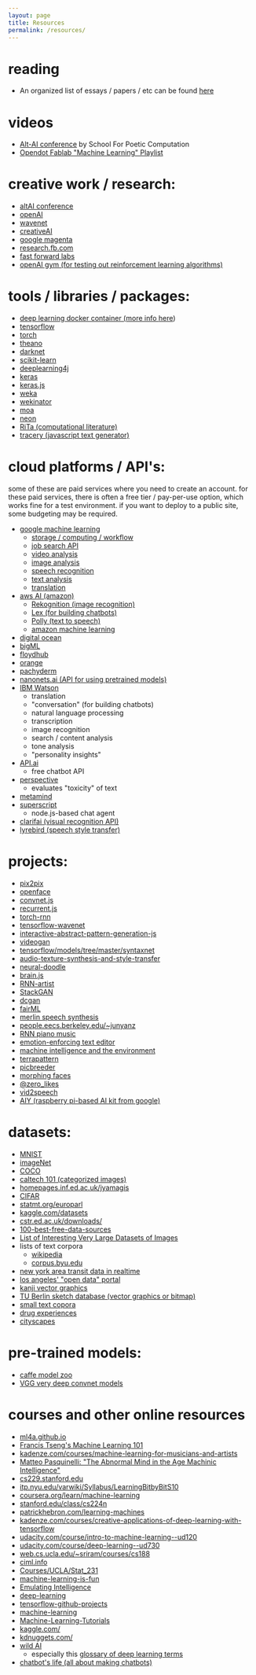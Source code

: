 ```yaml
---
layout: page
title: Resources
permalink: /resources/
---
```


# reading
* An organized list of essays / papers / etc can be found [here](/readings/README.md)

# videos
* [Alt-AI conference](http://genekogan.com/alt-AI/#watch) by School For Poetic Computation
* [Opendot Fablab "Machine Learning" Playlist](https://www.youtube.com/playlist?list=PLKM8s0R6CRiRHPq076cXCuitDkd_UGir9)

# creative work / research:
* <a href="http://genekogan.com/alt-AI/">altAI conference</a><br>
* <a href="https://openai.com/">openAI</a><br>
* <a href="https://deepmind.com/blog/wavenet-generative-model-raw-audio/">wavenet</a><br>
* <a href="http://www.creativeai.net/">creativeAI</a><br>
* <a href="https://magenta.tensorflow.org/welcome-to-magenta">google magenta</a><br>
* <a href="https://research.fb.com/">research.fb.com</a><br>
* <a href="http://www.fastforwardlabs.com/">fast forward labs</a><br>
* [openAI gym (for testing out reinforcement learning algorithms)](https://gym.openai.com/)

# tools / libraries / packages:
* <a href="https://github.com/floydhub/dl-docker">deep learning docker container (more info [here]({{site.baseurl}}/DL-Docker.html))</a><br>
* <a href="https://www.tensorflow.org/">tensorflow</a><br>
* <a href="http://torch.ch/">torch</a><br>
* <a href="http://deeplearning.net/software/theano/">theano</a><br>
* [darknet](https://pjreddie.com/darknet/)
* <a href="http://scikit-learn.org/stable/index.html">scikit-learn</a><br>
* <a href="https://deeplearning4j.org/">deeplearning4j</a><br>
* <a href="https://keras.io/">keras</a><br>
* <a href="https://github.com/transcranial/keras-js">keras.js</a><br>
* <a href="http://www.cs.waikato.ac.nz/~ml/weka/">weka</a><br>
* <a href="http://www.wekinator.org/">wekinator</a><br>
* <a href="http://moa.cms.waikato.ac.nz/">moa</a><br>
* [neon](https://github.com/NervanaSystems/neon)
* [RiTa (computational literature)](http://rednoise.org/rita/)
* [tracery (javascript text generator)](http://tracery.io/)

# cloud platforms / API's:
some of these are paid services where you need to create an account. for these paid services, there is often a free tier / pay-per-use option, which works fine for a test environment. if you want to deploy to a public site, some budgeting may be required. 

* [google machine learning](https://cloud.google.com/products/machine-learning/)
  - [storage / computing / workflow](https://cloud.google.com/ml/)
  - [job search API](https://cloud.google.com/jobs-api/)
  - [video analysis](https://cloud.google.com/video-intelligence/)
  - [image analysis](https://cloud.google.com/vision/)
  - [speech recognition](https://cloud.google.com/speech/)
  - [text analysis](https://cloud.google.com/natural-language/)
  - [translation](https://cloud.google.com/translate/)
* [aws AI (amazon)](https://aws.amazon.com/amazon-ai)
  - [Rekognition (image recognition)](https://aws.amazon.com/rekognition/)
  - [Lex (for building chatbots)](https://aws.amazon.com/lex/)
  - [Polly (text to speech)](https://aws.amazon.com/polly)
  - [amazon machine learning](https://aws.amazon.com/machine-learning/)
* [digital ocean](https://www.digitalocean.com/)
* [bigML](https://bigml.com/)
* [floydhub](https://www.floydhub.com/)
* [orange](http://orange.biolab.si/)
* [pachyderm](https://github.com/pachyderm/pachyderm#pachyderm-a-containerized-data-lake)
* [nanonets.ai (API for using pretrained models)](http://nanonets.ai)
* [IBM Watson](https://www.ibm.com/watson/)
  - translation
  - "conversation" (for building chatbots)
  - natural language processing
  - transcription
  - image recognition
  - search / content analysis
  - tone analysis
  - "personality insights"
* [API.ai](https://api.ai/)
  - free chatbot API
* [perspective](https://www.perspectiveapi.com/)
  - evaluates "toxicity" of text
* [metamind](https://metamind.io/)
* [superscript](http://superscriptjs.com/)
  - node.js-based chat agent
* [clarifai (visual recognition API)](https://www.clarifai.com/)
* [lyrebird (speech style transfer)](https://lyrebird.ai/)
  
# projects:
* [pix2pix](https://affinelayer.com/pixsrv/)
* <a href="http://cmusatyalab.github.io/openface/">openface</a><br>
* <a href="http://cs.stanford.edu/people/karpathy/convnetjs/">convnet.js</a><br>
* <a href="http://cs.stanford.edu/people/karpathy/recurrentjs/">recurrent.js</a><br>
* <a href="https://github.com/jcjohnson/torch-rnn">torch-rnn</a><br>
* <a href="https://github.com/ibab/tensorflow-wavenet">tensorflow-wavenet</a><br>
* <a href="http://blog.otoro.net/2016/04/24/interactive-abstract-pattern-generation-javascript-demo/">interactive-abstract-pattern-generation-js</a><br>
* <a href="https://github.com/cvondrick/videogan">videogan</a><br>
* <a href="https://github.com/tensorflow/models/tree/master/syntaxnet">tensorflow/models/tree/master/syntaxnet</a><br>
* <a href="https://dmitryulyanov.github.io/audio-texture-synthesis-and-style-transfer/">audio-texture-synthesis-and-style-transfer</a><br>
* <a href="https://github.com/alexjc/neural-doodle">neural-doodle</a><br>
* <a href="https://github.com/harthur-org/brain.js">brain.js</a><br>
* <a href="http://blog.otoro.net/2017/01/01/recurrent-neural-network-artist/">RNN-artist</a><br>
* <a href="https://github.com/hanzhanggit/StackGAN">StackGAN</a><br>
* <a href="https://github.com/soumith/dcgan.torch">dcgan</a><br>
* <a href="https://github.com/adebayoj/fairml">fairML</a><br>
* <a href="https://github.com/CSTR-Edinburgh/merlin">merlin speech synthesis</a><br>
* <a href="https://people.eecs.berkeley.edu/~junyanz/">people.eecs.berkeley.edu/~junyanz</a><br>
* [RNN piano music](https://medium.com/dbrs-innovation-labs/in-his-novel-galatea-2-2-e9d11c9b7c2a)
* [emotion-enforcing text editor](https://medium.com/@samim/dont-worry-be-happy-415b96c5b12e)
* [machine intelligence and the environment](https://medium.com/machine-intelligence-report/machine-intelligence-and-the-environment-43bdebd3497d)
* [terrapattern](http://www.terrapattern.com)
* [picbreeder](http://picbreeder.org/)
* [morphing faces](http://vdumoulin.github.io/morphing_faces/online_demo.html)
* [@zero_likes](http://samhains.com/zero-likes.html)
* [vid2speech](https://github.com/arielephrat/vid2speech)
* [AIY (raspberry pi-based AI kit from google)](https://aiyprojects.withgoogle.com/)

# datasets:
* <a href="http://yann.lecun.com/exdb/mnist/">MNIST</a>
* <a href="http://image-net.org/">imageNet</a>
* <a href="http://mscoco.org/">COCO</a><br>
* [caltech 101 (categorized images)](http://www.vision.caltech.edu/Image_Datasets/Caltech101/)
* <a href="http://homepages.inf.ed.ac.uk/jyamagis/page3/page58/page58.html">homepages.inf.ed.ac.uk/jyamagis</a><br>
* <a href="https://www.cs.toronto.edu/~kriz/cifar.html">CIFAR</a><br>
* <a href="http://www.statmt.org/europarl/">statmt.org/europarl</a><br>
* <a href="https://www.kaggle.com/datasets">kaggle.com/datasets</a><br>
* <a href="http://www.cstr.ed.ac.uk/downloads/">cstr.ed.ac.uk/downloads/</a><br>
* <a href="https://www.visualnews.com/2016/07/18/100-best-free-data-sources-infographic/?utm_source=mybridge&utm_medium=blog&utm_campaign=read_more">100-best-free-data-sources</a><br>
* [List of Interesting Very Large Datasets of Images](https://docs.google.com/spreadsheets/d/1VijZSkQbqOvsvYBXdCx9UGu5zHGZPPpzwH2uHS-2XxQ/edit#gid=0)
* lists of text corpora
  - [wikipedia](https://en.wikipedia.org/wiki/List_of_text_corpora)
  - [corpus.byu.edu](http://corpus.byu.edu/)
* [new york area transit data in realtime](http://dotsignals.org/)
* [los angeles' "open data" portal](https://data.lacity.org/)
* [kanji vector graphics](http://kanjivg.tagaini.net/)
* [TU Berlin sketch database (vector graphics or bitmap)](http://cybertron.cg.tu-berlin.de/eitz/projects/classifysketch/)
* [small text copora](https://github.com/dariusk/corpora)
* [drug experiences](https://archive.org/details/erowid-experiences-corpus)
* [cityscapes](https://www.cityscapes-dataset.com/)
  
# pre-trained models:
* [caffe model zoo](https://github.com/BVLC/caffe/wiki/Model-Zoo)
* [VGG very deep convnet models](http://www.robots.ox.ac.uk/~vgg/research/very_deep/)

# courses and other online resources
* [ml4a.github.io](https://ml4a.github.io/)
* [Francis Tseng's Machine Learning 101](https://github.com/frnsys/ml101)
* [kadenze.com/courses/machine-learning-for-musicians-and-artists](https://www.kadenze.com/courses/machine-learning-for-musicians-and-artists-v/info)
* [Matteo Pasquinelli: "The Abnormal Mind in the Age Machinic Intelligence"](https://www.academia.edu/25744051/The_Abnormal_Mind_in_the_Age_Machinic_Intelligence)
* [cs229.stanford.edu](http://cs229.stanford.edu/)
* [itp.nyu.edu/varwiki/Syllabus/LearningBitbyBitS10](https://itp.nyu.edu/varwiki/Syllabus/LearningBitbyBitS10)
* [coursera.org/learn/machine-learning](https://www.coursera.org/learn/machine-learning)
* [stanford.edu/class/cs224n](http://web.stanford.edu/class/cs224n/)
* [patrickhebron.com/learning-machines](http://www.patrickhebron.com/learning-machines/)
* [kadenze.com/courses/creative-applications-of-deep-learning-with-tensorflow](https://www.kadenze.com/courses/creative-applications-of-deep-learning-with-tensorflow-iv/info)
* [udacity.com/course/intro-to-machine-learning--ud120](https://www.udacity.com/course/intro-to-machine-learning--ud120)
* [udacity.com/course/deep-learning--ud730](https://www.udacity.com/course/deep-learning--ud730)
* [web.cs.ucla.edu/~sriram/courses/cs188](http://web.cs.ucla.edu/~sriram/courses/cs188.winter-2017/html/index.html)
* [ciml.info](http://ciml.info/)
* [Courses/UCLA/Stat_231](http://www.stat.ucla.edu/~sczhu/Courses/UCLA/Stat_231/Stat_231.html)
* [machine-learning-is-fun](https://medium.com/@ageitgey/machine-learning-is-fun-80ea3ec3c471)
* [Emulating Intelligence](https://github.com/learning-gardens/_emulating_intelligence)
* <a href="https://github.com/ChristosChristofidis/awesome-deep-learning">deep-learning</a><br>
* <a href="https://github.com/jtoy/awesome-tensorflow#github-projects">tensorflow-github-projects</a><br>
* <a href="https://github.com/josephmisiti/awesome-machine-learning">machine-learning</a><br>
* <a href="https://github.com/ujjwalkarn/Machine-Learning-Tutorials">Machine-Learning-Tutorials</a><br>
* <a href="https://www.kaggle.com/">kaggle.com/</a><br>
* <a href="http://www.kdnuggets.com/">kdnuggets.com/</a>
* [wild AI](http://www.wildml.com/)
  - especially this [glossary of deep learning terms](http://www.wildml.com/deep-learning-glossary/)
* [chatbot's life (all about making chatbots)](https://chatbotslife.com/)



